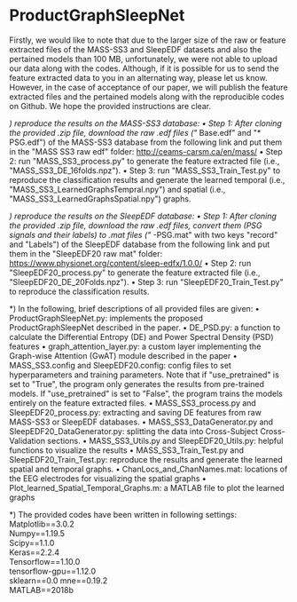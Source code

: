 # ProductGraphSleepNet
Firstly, we would like to note that due to the larger size of the raw or feature extracted files of the MASS-SS3 and SleepEDF datasets and also the pertained models than 100 MB, unfortunately, we were not able to upload our data along with the codes. Although, if it is possible for us to send the feature extracted data to you in an alternating way, please let us know. However, in the case of acceptance of our paper, we will publish the feature extracted files and the pertained models along with the reproducible codes on Github. We hope the provided instructions are clear.

*) reproduce the results on the MASS-SS3 database:
•	Step 1: After cloning the provided .zip file, download the raw .edf files ("* Base.edf" and "* PSG.edf") of the MASS-SS3 database from the following link and put them in the "MASS SS3 raw edf" folder:
http://ceams-carsm.ca/en/mass/
•	Step 2: run "MASS_SS3_process.py" to generate the feature extracted file (i.e., "MASS_SS3_DE_16folds.npz").
•	Step 3: run "MASS_SS3_Train_Test.py" to reproduce the classification results and generate the learned temporal (i.e., "MASS_SS3_LearnedGraphsTempral.npy") and spatial (i.e., "MASS_SS3_LearnedGraphsSpatial.npy") graphs.

*) reproduce the results on the SleepEDF database:
•	Step 1: After cloning the provided .zip file, download the raw .edf files, convert them (PSG signals and their labels) to .mat files ("* -PSG.mat" with two keys "record" and "Labels") of the SleepEDF database from the following link and put them in the "SleepEDF20 raw mat" folder:
https://www.physionet.org/content/sleep-edfx/1.0.0/
•	Step 2: run "SleepEDF20_process.py" to generate the feature extracted file (i.e., "SleepEDF20_DE_20Folds.npz").
•	Step 3: run "SleepEDF20_Train_Test.py" to reproduce the classification results.

*) In the following, brief descriptions of all provided files are given:
•	ProductGraphSleepNet.py: implements the proposed ProductGraphSleepNet described in the paper.
•	DE_PSD.py: a function to calculate the Differential Entropy (DE) and Power Spectral Density (PSD) features 
•	graph_attention_layer.py: a custom layer implementing the Graph-wise Attention (GwAT) module described in the paper
•	MASS_SS3.config and SleepEDF20.config: config files to set hyperparameters and training parameters. Note that if "use_pretrained" is set to "True", the program only generates the results from pre-trained models. If "use_pretrained" is set to "False", the program trains the models entirely on the feature extracted files.
•	MASS_SS3_process.py and SleepEDF20_process.py: extracting and saving DE features from raw MASS-SS3 or SleepEDF databases.
•	MASS_SS3_DataGenerator.py and SleepEDF20_DataGenerator.py: splitting the data into Cross-Subject Cross-Validation sections.
•	MASS_SS3_Utils.py and SleepEDF20_Utils.py: helpful functions to visualize the results
•	MASS_SS3_Train_Test.py and SleepEDF20_Train_Test.py: reproduce the results and generate the learned spatial and temporal graphs.
•	ChanLocs_and_ChanNames.mat: locations of the EEG electrodes for visualizing the spatial graphs
•	Plot_learned_Spatial_Temporal_Graphs.m: a MATLAB file to plot the learned graphs

*) The provided codes have been written in following settings:
Matplotlib==3.0.2       
Numpy==1.19.5      
Scipy==1.1.0       
Keras==2.2.4       
Tensorflow==1.10.0      
tensorflow-gpu==1.12.0      
sklearn==0.0
mne==0.19.2               
MATLAB==2018b


